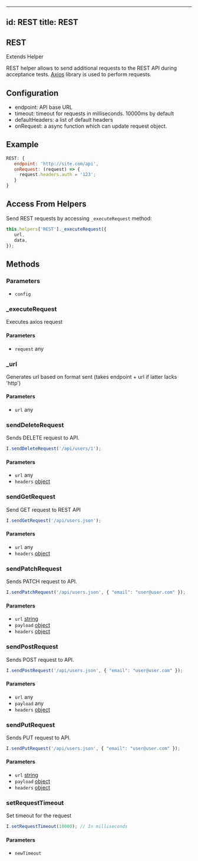 -----
id: REST
title: REST
----

<!-- Generated by documentation.js. Update this documentation by updating the source code. -->

## REST

Extends Helper

REST helper allows to send additional requests to the REST API during acceptance tests.
[Axios][1] library is used to perform requests.

## Configuration

-   endpoint: API base URL
-   timeout: timeout for requests in milliseconds. 10000ms by default
-   defaultHeaders: a list of default headers
-   onRequest: a async function which can update request object.

## Example

```js
REST: {
   endpoint: 'http://site.com/api',
   onRequest: (request) => {
     request.headers.auth = '123';
   }
}
```

## Access From Helpers

Send REST requests by accessing `_executeRequest` method:

```js
this.helpers['REST']._executeRequest({
   url,
   data,
});
```

## Methods

### Parameters

-   `config`  

### \_executeRequest

Executes axios request

#### Parameters

-   `request` any 

### \_url

Generates url based on format sent (takes endpoint + url if latter lacks 'http')

#### Parameters

-   `url` any 

### sendDeleteRequest

Sends DELETE request to API.

```js
I.sendDeleteRequest('/api/users/1');
```

#### Parameters

-   `url` any 
-   `headers` [object][2]  

### sendGetRequest

Send GET request to REST API

```js
I.sendGetRequest('/api/users.json');
```

#### Parameters

-   `url` any 
-   `headers` [object][2]  

### sendPatchRequest

Sends PATCH request to API.

```js
I.sendPatchRequest('/api/users.json', { "email": "user@user.com" });
```

#### Parameters

-   `url` [string][3] 
-   `payload` [object][2] 
-   `headers` [object][2]  

### sendPostRequest

Sends POST request to API.

```js
I.sendPostRequest('/api/users.json', { "email": "user@user.com" });
```

#### Parameters

-   `url` any 
-   `payload` any  
-   `headers` [object][2]  

### sendPutRequest

Sends PUT request to API.

```js
I.sendPutRequest('/api/users.json', { "email": "user@user.com" });
```

#### Parameters

-   `url` [string][3] 
-   `payload` [object][2]  
-   `headers` [object][2]  

### setRequestTimeout

Set timeout for the request

```js
I.setRequestTimeout(10000); // In milliseconds
```

#### Parameters

-   `newTimeout`  

[1]: https://github.com/axios/axios

[2]: https://developer.mozilla.org/docs/Web/JavaScript/Reference/Global_Objects/Object

[3]: https://developer.mozilla.org/docs/Web/JavaScript/Reference/Global_Objects/String
